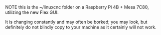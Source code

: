 NOTE this is the ~/linuxcnc folder on a Raspberry Pi 4B + Mesa 7C80,
utilizing the new Flex GUI.

It is changing constantly and may often be borked; you may look, but
definitely do not blindly copy to your machine as it certainly will 
not work.
